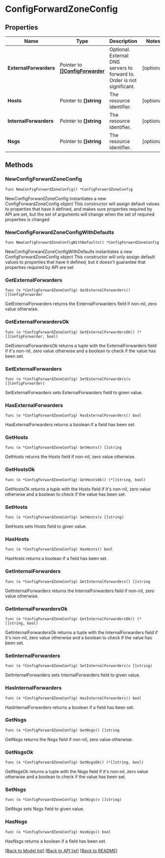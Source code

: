 # ConfigForwardZoneConfig

## Properties

Name | Type | Description | Notes
------------ | ------------- | ------------- | -------------
**ExternalForwarders** | Pointer to [**[]ConfigForwarder**](ConfigForwarder.md) | Optional. External DNS servers to forward to. Order is not significant. | [optional] 
**Hosts** | Pointer to **[]string** | The resource identifier. | [optional] 
**InternalForwarders** | Pointer to **[]string** | The resource identifier. | [optional] 
**Nsgs** | Pointer to **[]string** | The resource identifier. | [optional] 

## Methods

### NewConfigForwardZoneConfig

`func NewConfigForwardZoneConfig() *ConfigForwardZoneConfig`

NewConfigForwardZoneConfig instantiates a new ConfigForwardZoneConfig object
This constructor will assign default values to properties that have it defined,
and makes sure properties required by API are set, but the set of arguments
will change when the set of required properties is changed

### NewConfigForwardZoneConfigWithDefaults

`func NewConfigForwardZoneConfigWithDefaults() *ConfigForwardZoneConfig`

NewConfigForwardZoneConfigWithDefaults instantiates a new ConfigForwardZoneConfig object
This constructor will only assign default values to properties that have it defined,
but it doesn't guarantee that properties required by API are set

### GetExternalForwarders

`func (o *ConfigForwardZoneConfig) GetExternalForwarders() []ConfigForwarder`

GetExternalForwarders returns the ExternalForwarders field if non-nil, zero value otherwise.

### GetExternalForwardersOk

`func (o *ConfigForwardZoneConfig) GetExternalForwardersOk() (*[]ConfigForwarder, bool)`

GetExternalForwardersOk returns a tuple with the ExternalForwarders field if it's non-nil, zero value otherwise
and a boolean to check if the value has been set.

### SetExternalForwarders

`func (o *ConfigForwardZoneConfig) SetExternalForwarders(v []ConfigForwarder)`

SetExternalForwarders sets ExternalForwarders field to given value.

### HasExternalForwarders

`func (o *ConfigForwardZoneConfig) HasExternalForwarders() bool`

HasExternalForwarders returns a boolean if a field has been set.

### GetHosts

`func (o *ConfigForwardZoneConfig) GetHosts() []string`

GetHosts returns the Hosts field if non-nil, zero value otherwise.

### GetHostsOk

`func (o *ConfigForwardZoneConfig) GetHostsOk() (*[]string, bool)`

GetHostsOk returns a tuple with the Hosts field if it's non-nil, zero value otherwise
and a boolean to check if the value has been set.

### SetHosts

`func (o *ConfigForwardZoneConfig) SetHosts(v []string)`

SetHosts sets Hosts field to given value.

### HasHosts

`func (o *ConfigForwardZoneConfig) HasHosts() bool`

HasHosts returns a boolean if a field has been set.

### GetInternalForwarders

`func (o *ConfigForwardZoneConfig) GetInternalForwarders() []string`

GetInternalForwarders returns the InternalForwarders field if non-nil, zero value otherwise.

### GetInternalForwardersOk

`func (o *ConfigForwardZoneConfig) GetInternalForwardersOk() (*[]string, bool)`

GetInternalForwardersOk returns a tuple with the InternalForwarders field if it's non-nil, zero value otherwise
and a boolean to check if the value has been set.

### SetInternalForwarders

`func (o *ConfigForwardZoneConfig) SetInternalForwarders(v []string)`

SetInternalForwarders sets InternalForwarders field to given value.

### HasInternalForwarders

`func (o *ConfigForwardZoneConfig) HasInternalForwarders() bool`

HasInternalForwarders returns a boolean if a field has been set.

### GetNsgs

`func (o *ConfigForwardZoneConfig) GetNsgs() []string`

GetNsgs returns the Nsgs field if non-nil, zero value otherwise.

### GetNsgsOk

`func (o *ConfigForwardZoneConfig) GetNsgsOk() (*[]string, bool)`

GetNsgsOk returns a tuple with the Nsgs field if it's non-nil, zero value otherwise
and a boolean to check if the value has been set.

### SetNsgs

`func (o *ConfigForwardZoneConfig) SetNsgs(v []string)`

SetNsgs sets Nsgs field to given value.

### HasNsgs

`func (o *ConfigForwardZoneConfig) HasNsgs() bool`

HasNsgs returns a boolean if a field has been set.


[[Back to Model list]](../README.md#documentation-for-models) [[Back to API list]](../README.md#documentation-for-api-endpoints) [[Back to README]](../README.md)


